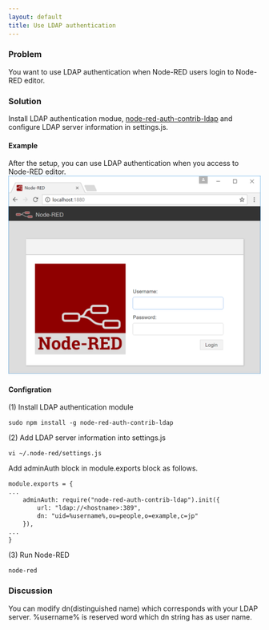 ```yaml
---
layout: default
title: Use LDAP authentication
---
```


### Problem

You want to use LDAP authentication when Node-RED users login to Node-RED editor.

### Solution

Install LDAP authentication modue, [node-red-auth-contrib-ldap](https://www.npmjs.com/package/node-red-auth-contrib-ldap) and configure LDAP server information in settings.js.

#### Example

After the setup, you can use LDAP authentication when you access to Node-RED editor.
![](/images/auth/auth-login.png)


#### Configration

(1) Install LDAP authentication module
```
sudo npm install -g node-red-auth-contrib-ldap
```

(2) Add LDAP server information into settings.js
```
vi ~/.node-red/settings.js
```
Add adminAuth block in module.exports block as follows.
```
module.exports = {
...
    adminAuth: require("node-red-auth-contrib-ldap").init({
        url: "ldap://<hostname>:389",
        dn: "uid=%username%,ou=people,o=example,c=jp"
    }),
...
}
```

(3) Run Node-RED
```
node-red
```

### Discussion

You can modify dn(distinguished name) which corresponds with your LDAP server.
%username% is reserved word which dn string has as user name.

